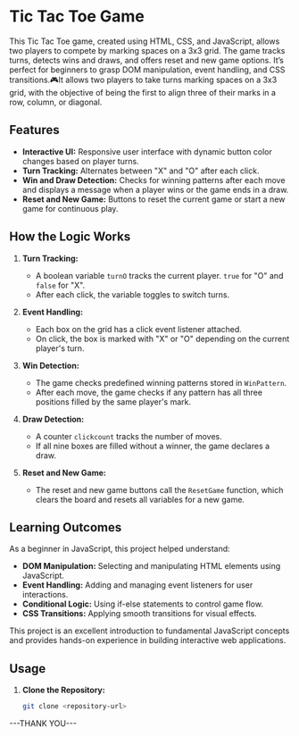 # Tic Tac Toe Game

This Tic Tac Toe game, created using HTML, CSS, and JavaScript, allows two players to compete by marking spaces on a 3x3 grid. The game tracks turns, detects wins and draws, and offers reset and new game options. It’s perfect for beginners to grasp DOM manipulation, event handling, and CSS transitions.🎮It allows two players to take turns marking spaces on a 3x3 grid, with the objective of being the first to align three of their marks in a row, column, or diagonal.

## Features
- **Interactive UI:** Responsive user interface with dynamic button color changes based on player turns.
- **Turn Tracking:** Alternates between "X" and "O" after each click.
- **Win and Draw Detection:** Checks for winning patterns after each move and displays a message when a player wins or the game ends in a draw.
- **Reset and New Game:** Buttons to reset the current game or start a new game for continuous play.

## How the Logic Works
1. **Turn Tracking:**
   - A boolean variable `turnO` tracks the current player. `true` for "O" and `false` for "X".
   - After each click, the variable toggles to switch turns.

2. **Event Handling:**
   - Each box on the grid has a click event listener attached.
   - On click, the box is marked with "X" or "O" depending on the current player's turn.

3. **Win Detection:**
   - The game checks predefined winning patterns stored in `WinPattern`.
   - After each move, the game checks if any pattern has all three positions filled by the same player's mark.

4. **Draw Detection:**
   - A counter `clickcount` tracks the number of moves.
   - If all nine boxes are filled without a winner, the game declares a draw.

5. **Reset and New Game:**
   - The reset and new game buttons call the `ResetGame` function, which clears the board and resets all variables for a new game.

## Learning Outcomes
As a beginner in JavaScript, this project helped understand:
- **DOM Manipulation:** Selecting and manipulating HTML elements using JavaScript.
- **Event Handling:** Adding and managing event listeners for user interactions.
- **Conditional Logic:** Using if-else statements to control game flow.
- **CSS Transitions:** Applying smooth transitions for visual effects.

This project is an excellent introduction to fundamental JavaScript concepts and provides hands-on experience in building interactive web applications.

## Usage
1. **Clone the Repository:**
   ```bash
   git clone <repository-url>

---THANK YOU---                                  
